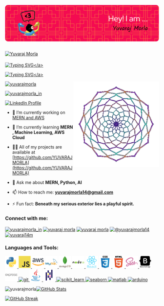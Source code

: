 <html>
<head>
    <meta name="viewport" content="width=device-width, initial-scale=1">
</head>
<body>
    <div style="text-align: center;">
        <a href="#">
            <img src="https://github.com/YUVARAJMORLA/imagesforprofile/raw/main/github-header-image%20(1).png" alt="MasterHead" style="max-width: 100%; height: auto; pointer-events: none;">
        </a>
    </div>
</body>
</html>


<h2></h2>

<a href="#"><img src="https://readme-typing-svg.demolab.com?font=Noto+Serif&weight=500&size=40&pause=2811&color=1aa4b8&center=true&vCenter=true&random=false&width=1000&height=50&lines=__Hi+%F0%9F%91%8B%2C+I'm+Yuvaraj+Morla__" alt="Yuvaraj Morla" /></a>

<h4></h4>

<a href="#">![Typing SVG](https://readme-typing-svg.demolab.com?font=Noto+Serif&size=43&pause=2600&color=FFC311&multiline=true&random=false&width=2050&height=61&lines=Pursuing+a+career+in+Computer+Science%2C+passionate+about+MERN+Full+Stack%2C+AI+%26+ML%2C+and+AWS+Cloud.+Indian+Undergrad+at+VIT-AP.)</a>

<a href="#">![Typing SVG](https://readme-typing-svg.demolab.com?font=Noto+Serif&size=43&pause=2600&color=b100cd&multiline=true&random=false&width=2050&height=61&lines=Indian+Undergrad+at+VIT-AP.)</a>

<a href="#"><img align="right" alt="Coding" width="280" src="https://github.com/YUVARAJMORLA/imagesforprofile/blob/main/output-onlinegiftools.gif" /></a>

<p align="left"> <a href="#"><img src="https://komarev.com/ghpvc/?username=yuvarajmorla&label=Profile%20views&color=d6008f&style=flat" alt="yuvarajmorla" /> </a></p>

<p align="left"> <a href="https://twitter.com/yuvarajmorla_in" target="blank"><img src="https://img.shields.io/twitter/follow/yuvarajmorla_in?logo=twitter&style=for-the-badge" alt="yuvarajmorla_in" /></a> </p>

<p align="left"> <a href="https://www.linkedin.com/in/yuvaraj-morla-14my" target="blank"><img src="https://img.shields.io/badge/Connect%20with-Yuvaraj%20Morla-green?style=for-the-badge&logo=linkedin" alt="LinkedIn Profile" /></a> </p>


- 🔭 I’m currently working on [MERN and AWS](https://github.com/YUVARAJMORLA/ReactTasks)

- 🌱 I’m currently learning **MERN , Machine Learning, AWS Cloud**

- 👨‍💻 All of my projects are available at  [https://github.com/YUVARAJMORLA](https://github.com/YUVARAJMORLA)

- 💬 Ask me about  **MERN, Python, AI**

- 📫 How to reach me: **yuvarajmorla14@gmail.com**

- ⚡ Fun fact: **Beneath my serious exterior lies a playful spirit.**

<h3 align="left">Connect with me:</h3>
<p align="left">
<a href="https://twitter.com/@YuvarajMorla_IN" target="blank"><img align="center" src="https://raw.githubusercontent.com/rahuldkjain/github-profile-readme-generator/master/src/images/icons/Social/twitter.svg" alt="yuvarajmorla_in" height="30" width="40" /></a>
<a href="https://www.linkedin.com/in/yuvaraj-morla-14my/" target="blank"><img align="center" src="https://raw.githubusercontent.com/rahuldkjain/github-profile-readme-generator/master/src/images/icons/Social/linked-in-alt.svg" alt="yuvaraj morla" height="30" width="40" /></a>
<a href="https://www.kaggle.com/yuvarajmorla" target="blank"><img align="center" src="https://raw.githubusercontent.com/rahuldkjain/github-profile-readme-generator/master/src/images/icons/Social/kaggle.svg" alt="yuvaraj morla" height="30" width="40" /></a>
<a href="https://www.hackerrank.com/@yuvarajmorla14" target="blank"><img align="center" src="https://raw.githubusercontent.com/rahuldkjain/github-profile-readme-generator/master/src/images/icons/Social/hackerrank.svg" alt="@yuvarajmorla14" height="30" width="40" /></a>
<a href="https://auth.geeksforgeeks.org/user/yuvaraj14m" target="blank"><img align="center" src="https://raw.githubusercontent.com/rahuldkjain/github-profile-readme-generator/master/src/images/icons/Social/geeks-for-geeks.svg" alt="yuvaraj14m" height="30" width="40" /></a>
</p>

<h3 align="left">Languages and Tools:</h3>

<p align="left">
  <a href="https://www.python.org" target="_blank" rel="noreferrer">
    <img src="https://raw.githubusercontent.com/devicons/devicon/master/icons/python/python-original.svg" alt="python" width="40" height="40"/>
  </a>

  <a href="https://developer.mozilla.org/en-US/docs/Web/JavaScript" target="_blank" rel="noreferrer">
    <img src="https://raw.githubusercontent.com/devicons/devicon/master/icons/javascript/javascript-original.svg" alt="javascript" width="40" height="40"/>
  </a>

  <a href="https://aws.amazon.com" target="_blank" rel="noreferrer">
    <img src="https://raw.githubusercontent.com/devicons/devicon/master/icons/amazonwebservices/amazonwebservices-original-wordmark.svg" alt="aws" width="40" height="40"/>
  </a>

  <a href="https://www.mysql.com/" target="_blank" rel="noreferrer">
    <img src="https://raw.githubusercontent.com/devicons/devicon/master/icons/mysql/mysql-original-wordmark.svg" alt="mysql" width="40" height="40"/>
  </a>

  <a href="https://www.mongodb.com/" target="_blank" rel="noreferrer"> 
  <img src="https://raw.githubusercontent.com/devicons/devicon/master/icons/mongodb/mongodb-original-wordmark.svg" alt="mongodb" width="40" height="40"/> 
  </a>

  <a href="https://nodejs.org" target="_blank" rel="noreferrer">
    <img src="https://raw.githubusercontent.com/devicons/devicon/master/icons/nodejs/nodejs-original-wordmark.svg" alt="nodejs" width="40" height="40"/>
  </a>

  <a href="https://reactjs.org/" target="_blank" rel="noreferrer">
    <img src="https://raw.githubusercontent.com/devicons/devicon/master/icons/react/react-original-wordmark.svg" alt="react" width="40" height="40"/>
  </a>

  <a href="https://www.w3schools.com/css/" target="_blank" rel="noreferrer">
    <img src="https://raw.githubusercontent.com/devicons/devicon/master/icons/css3/css3-original-wordmark.svg" alt="css3" width="40" height="40"/>
  </a>

  <a href="https://www.w3.org/html/" target="_blank" rel="noreferrer">
    <img src="https://raw.githubusercontent.com/devicons/devicon/master/icons/html5/html5-original-wordmark.svg" alt="html5" width="40" height="40"/>
  </a>

  <a href="https://sass-lang.com" target="_blank" rel="noreferrer"> 
  <img src="https://raw.githubusercontent.com/devicons/devicon/master/icons/sass/sass-original.svg" alt="sass" width="40" height="40"/> </a>

  <a href="https://raw.githubusercontent.com/devicons/devicon/master/icons/bootstrap/bootstrap-plain-wordmark.svg" target="_blank" rel="noreferrer">
  <img src="https://raw.githubusercontent.com/devicons/devicon/master/icons/bootstrap/bootstrap-plain-wordmark.svg" alt="bootstrap" width="40" height="40"/>
  </a>

  <a href="https://expressjs.com" target="_blank" rel="noreferrer">
    <img src="https://raw.githubusercontent.com/devicons/devicon/master/icons/express/express-original-wordmark.svg" alt="express" width="40" height="40"/>
  </a>

  <a href="https://www.vectorlogo.zone/logos/git-scm/git-scm-icon.svg" target="_blank" rel="noreferrer">
    <img src="https://www.vectorlogo.zone/logos/git-scm/git-scm-icon.svg" alt="git" width="40" height="40"/>
  </a>

  
  <a href="https://www.java.com" target="_blank" rel="noreferrer">
    <img src="https://raw.githubusercontent.com/devicons/devicon/master/icons/java/java-original.svg" alt="java" width="40" height="40"/>
  </a>



  <a href="https://raw.githubusercontent.com/devicons/devicon/2ae2a900d2f041da66e950e4d48052658d850630/icons/pandas/pandas-original.svg" target="_blank" rel="noreferrer">
    <img src="https://raw.githubusercontent.com/devicons/devicon/2ae2a900d2f041da66e950e4d48052658d850630/icons/pandas/pandas-original.svg" alt="pandas" width="40" height="40"/>
  </a>

  <a href="https://scikit-learn.org/" target="_blank" rel="noreferrer"> 
  <img src="https://upload.wikimedia.org/wikipedia/commons/0/05/Scikit_learn_logo_small.svg" alt="scikit_learn" width="40" height="40"/> </a>

  <a href="https://seaborn.pydata.org/" target="_blank" rel="noreferrer">
    <img src="https://seaborn.pydata.org/_images/logo-mark-lightbg.svg" alt="seaborn" width="40" height="40"/>
  </a>

  <a href="https://upload.wikimedia.org/wikipedia/commons/2/21/Matlab_Logo.png" target="_blank" rel="noreferrer">
    <img src="https://upload.wikimedia.org/wikipedia/commons/2/21/Matlab_Logo.png" alt="matlab" width="40" height="40"/>
  </a>

  <a href="https://cdn.worldvectorlogo.com/logos/arduino-1.svg" target="_blank" rel="noreferrer">
    <img src="https://cdn.worldvectorlogo.com/logos/arduino-1.svg" alt="arduino" width="40" height="40"/>
  </a>
  
</p>

<a href="#"><img align="left" src="https://github-readme-stats.vercel.app/api/top-langs?username=yuvarajmorla&show_icons=true&locale=en&layout=compact" alt="yuvarajmorla" /></a>

<a href="#"><img src="https://github-readme-stats.vercel.app/api?username=yuvarajmorla&show_icons=true&locale=en" alt="GitHub Stats" /></a>

<a href="#"><img src="https://github-readme-streak-stats.herokuapp.com/?user=yuvarajmorla" alt="GitHub Streak" /></a>





